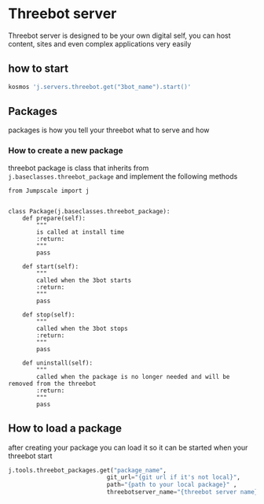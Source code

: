 # Threebot server 
Threebot server is designed to be your own digital self, you can host content, sites and even complex applications very easily

## how to start 
```bash
kosmos 'j.servers.threebot.get("3bot_name").start()'
```

## Packages
packages is how you tell your threebot what to serve and how

### How to create a new package
threebot package is class that inherits from `j.baseclasses.threebot_package` and implement the following methods
```
from Jumpscale import j


class Package(j.baseclasses.threebot_package):
    def prepare(self):
        """
        is called at install time
        :return:
        """
        pass

    def start(self):
        """
        called when the 3bot starts
        :return:
        """
        pass
        
    def stop(self):
        """
        called when the 3bot stops
        :return:
        """
        pass

    def uninstall(self):
        """
        called when the package is no longer needed and will be removed from the threebot
        :return:
        """
        pass

```

## How to load a package
after creating your package you can load it so it can be started when your threebot start
```python
j.tools.threebot_packages.get("package_name", 
                            git_url="{git url if it's not local}", 
                            path="{path to your local package}" ,
                            threebotserver_name="{threebot server name}")
```
